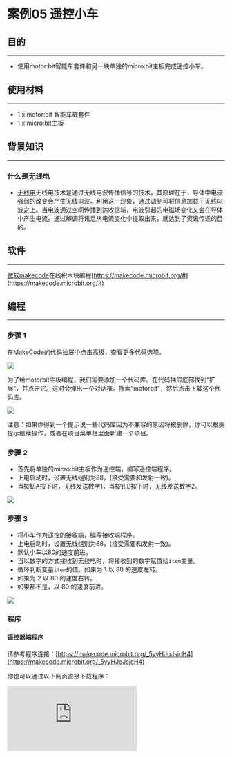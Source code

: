 ﻿# 案例05 遥控小车

## 目的
---

- 使用motor:bit智能车套件和另一块单独的micro:bit主板完成遥控小车。

## 使用材料
---

- 1 x motor:bit 智能车载套件
- 1 x micro:bit主板

## 背景知识
---
### 什么是无线电

- [无线电](https://en.wikipedia.org/wiki/Radio)无线电技术是通过无线电波传播信号的技术，其原理在于，导体中电流强弱的改变会产生无线电波。利用这一现象，通过调制可将信息加载于无线电波之上。当电波通过空间传播到达收信端，电波引起的电磁场变化又会在导体中产生电流。通过解调将讯息从电流变化中提取出来，就达到了资讯传递的目的。


## 软件
---
[微软makecode](https://makecode.microbit.org/#)在线积木块编程[https://makecode.microbit.org/#](https://makecode.microbit.org/#)


## 编程
---
### 步骤 1
在MakeCode的代码抽屉中点击高级，查看更多代码选项。

![](https://wiki-media-ef.oss-cn-hongkong.aliyuncs.com//images/motor_bit_case_01.png)

为了给motorbit主板编程，我们需要添加一个代码库。在代码抽屉底部找到“扩展”，并点击它。这时会弹出一个对话框。搜索“motorbit"，然后点击下载这个代码库。

![](https://wiki-media-ef.oss-cn-hongkong.aliyuncs.com//images/motor_bit_case_02.png)

注意：如果你得到一个提示说一些代码库因为不兼容的原因将被删除，你可以根据提示继续操作，或者在项目菜单栏里面新建一个项目。

### 步骤 2

- 首先将单独的micro:bit主板作为遥控端，编写遥控端程序。
- 上电启动时，设置无线组别为88，(接受需要和发射一致)。
- 当按钮A按下时，无线发送数字1，当按钮B按下时，无线发送数字2。

![](https://wiki-media-ef.oss-cn-hongkong.aliyuncs.com//images/motor_bit_case_05_03.png)


### 步骤 3

- 将小车作为遥控的接收端，编写接收端程序。
- 上电启动时，设置无线组别为88，(接受需要和发射一致)。
- 默认小车以80的速度前进。
- 当以数字的方式接收到无线电时，将接收到的数字赋值给`item`变量。
- 循环判断变量`item`的值。如果为 1 以 80 的速度左转。
- 如果为 2 以 80 的速度右转。
- 如果都不是，以 80 的速度前进。

![](https://wiki-media-ef.oss-cn-hongkong.aliyuncs.com//images/motor_bit_case_05_04.png)


### 程序
#### 遥控器端程序
请参考程序连接：[https://makecode.microbit.org/_5yyHJoJsjcH4](https://makecode.microbit.org/_5yyHJoJsjcH4)

你也可以通过以下网页直接下载程序：


<div
    style={{
        position: 'relative',
        paddingBottom: '60%',
        overflow: 'hidden',
    }}
>
    <iframe
        src="https://makecode.microbit.org/_5yyHJoJsjcH4"
        frameborder="0"
        sandbox="allow-popups allow-forms allow-scripts allow-same-origin"
        style={{
            position: 'absolute',
            width: '100%',
            height: '100%',
        }}
    />
</div>

#### 智能小车端程序

请参考程序连接：[https://makecode.microbit.org/_Ls6ecibsiMVs](https://makecode.microbit.org/_Ls6ecibsiMVs)

你也可以通过以下网页直接下载程序：

<div
    style={{
        position: 'relative',
        paddingBottom: '60%',
        overflow: 'hidden',
    }}
>
    <iframe
        src="https://makecode.microbit.org/_Ls6ecibsiMVs"
        frameborder="0"
        sandbox="allow-popups allow-forms allow-scripts allow-same-origin"
        style={{
            position: 'absolute',
            width: '100%',
            height: '100%',
        }}
    />
</div>

## 现象
---
- 车辆上电以80的速度向前直行，当按下遥控端micro:bit上的A按钮时，小车左转，按下B按钮，小车右转。

## 思考
---


## 常见问题
---


## 相关阅读
---
